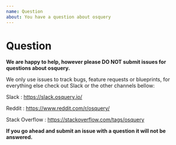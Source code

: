```yaml
---
name: Question
about: You have a question about osquery
---
```


<!-- Thank you for your interest in osquery! -->

# Question

**We are happy to help, however please DO NOT submit issues for questions about osquery.**

We only use issues to track bugs, feature requests or blueprints, for everything else check out Slack or the other channels bellow:

Slack : https://slack.osquery.io/

Reddit : https://www.reddit.com/r/osquery/

Stack Overflow : https://stackoverflow.com/tags/osquery


**If you go ahead and submit an issue with a question it will not be answered.**
